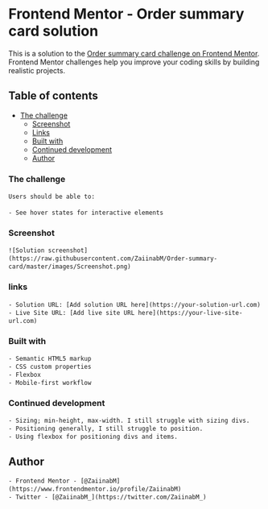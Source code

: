 # Frontend Mentor - Order summary card solution

This is a solution to the [Order summary card challenge on Frontend Mentor](https://www.frontendmentor.io/challenges/order-summary-component-QlPmajDUj). Frontend Mentor challenges help you improve your coding skills by building realistic projects. 

## Table of contents

  - [The challenge](#the-challenge)
	  - [Screenshot](#screenshot)
	  - [Links](#links)
	  - [Built with](#built-with)
	  - [Continued development](#continued-development)
	  - [Author](##Author)

### The challenge

	Users should be able to:

	- See hover states for interactive elements

### Screenshot

	![Solution screenshot](https://raw.githubusercontent.com/ZaiinabM/Order-summary-card/master/images/Screenshot.png)

### links
	- Solution URL: [Add solution URL here](https://your-solution-url.com)
	- Live Site URL: [Add live site URL here](https://your-live-site-url.com)

### Built with

	- Semantic HTML5 markup
	- CSS custom properties
	- Flexbox
	- Mobile-first workflow

### Continued development

	- Sizing; min-height, max-width. I still struggle with sizing divs.
	- Positioning generally, I still struggle to position.
	- Using flexbox for positioning divs and items.

## Author

	- Frontend Mentor - [@ZaiinabM](https://www.frontendmentor.io/profile/ZaiinabM)
	- Twitter - [@ZaiinabM_](https://twitter.com/ZaiinabM_)
